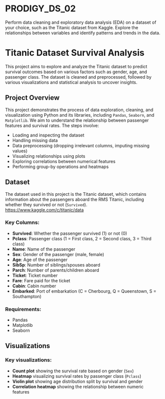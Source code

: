 # PRODIGY_DS_02
Perform data cleaning and exploratory data analysis (EDA) on a dataset of your choice, such as the Titanic dataset from Kaggle. Explore the relationships between variables and identify patterns and trends in the data.

# Titanic Dataset Survival Analysis

This project aims to explore and analyze the Titanic dataset to predict survival outcomes based on various factors such as gender, age, and passenger class. The dataset is cleaned and preprocessed, followed by various visualizations and statistical analysis to uncover insights.

## Project Overview

This project demonstrates the process of data exploration, cleaning, and visualization using Python and its libraries, including `Pandas`, `Seaborn`, and `Matplotlib`. We aim to understand the relationship between passenger features and survival rates. The steps involve:
- Loading and inspecting the dataset
- Handling missing data
- Data preprocessing (dropping irrelevant columns, imputing missing values)
- Visualizing relationships using plots
- Exploring correlations between numerical features
- Performing group-by operations and heatmaps

## Dataset

The dataset used in this project is the Titanic dataset, which contains information about the passengers aboard the RMS Titanic, including whether they survived or not (`Survived`).
https://www.kaggle.com/c/titanic/data

### Key Columns:
- **Survived**: Whether the passenger survived (1) or not (0)
- **Pclass**: Passenger class (1 = First class, 2 = Second class, 3 = Third class)
- **Name**: Name of the passenger
- **Sex**: Gender of the passenger (male, female)
- **Age**: Age of the passenger
- **SibSp**: Number of siblings/spouses aboard
- **Parch**: Number of parents/children aboard
- **Ticket**: Ticket number
- **Fare**: Fare paid for the ticket
- **Cabin**: Cabin number
- **Embarked**: Port of embarkation (C = Cherbourg, Q = Queenstown, S = Southampton)

### Requirements:
- Pandas
- Matplotlib
- Seaborn

## Visualizations
### Key visualizations:
- **Count plot** showing the survival rate based on gender (`Sex`)
- **Heatmap** visualizing survival rates by passenger class (`Pclass`)
- **Violin plot** showing age distribution split by survival and gender
- **Correlation heatmap** showing the relationship between numeric features
